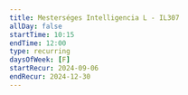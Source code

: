 ```yaml
---
title: Mesterséges Intelligencia L - IL307
allDay: false
startTime: 10:15
endTime: 12:00
type: recurring
daysOfWeek: [F]
startRecur: 2024-09-06
endRecur: 2024-12-30
---
```

